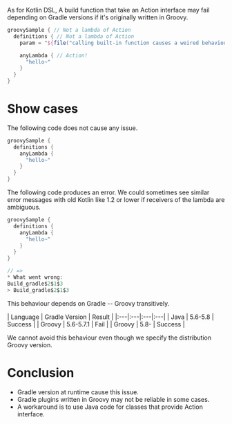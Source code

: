 As for Kotlin DSL, A build function that take an Action interface may fail depending on Gradle versions if it's originally written in Groovy.

```gradle
groovySample { // Not a lambda of Action
  definitions { // Not a lambda of Action
    param = "${file("calling built-in function causes a weired behaviour!")}"

    anyLambda { // Action!
      "hello~"
    }
  }
}
```

# Show cases

The following code does not cause any issue.

```gradle
groovySample {
  definitions {
    anyLambda {
      "hello~"
    }
  }
}
```

The following code produces an error. We could sometimes see similar error messages with old Kotlin like 1.2 or lower if receivers of the lambda are ambiguous.

```gradle
groovySample {
  definitions {
    anyLambda {
      "hello~"
    }
  }
}

// =>
* What went wrong:
Build_gradle$2$1$3
> Build_gradle$2$1$3
```

This behaviour depends on Gradle -- Groovy transitively.

| Language | Gradle Version | Result |
|:---|:---|:---|:---|
| Java | 5.6-5.8 | Success |
| Groovy | 5.6-5.7.1 | Fail |
| Groovy | 5.8- | Success |

We cannot avoid this behaviour even though we specify the distribution Groovy version.

# Conclusion

- Gradle version at runtime cause this issue.
- Gradle plugins written in Groovy may not be reliable in some cases.
- A workaround is to use Java code for classes that provide Action interface.
